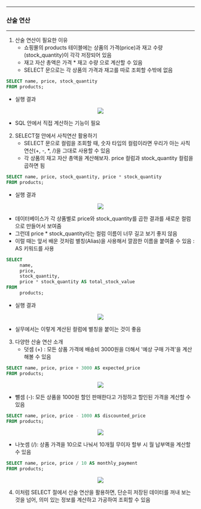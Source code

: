 -----
### 산술 연산
-----
1. 산술 연산이 필요한 이유
   - 쇼핑몰의 products 테이블에는 상품의 가격(price)과 재고 수량(stock_quantity)이 각각 저장되어 있음
   - 재고 자산 총액은 가격 * 재고 수량 으로 계산할 수 있음
   - SELECT 문으로는 각 상품의 가격과 재고를 따로 조회할 수밖에 없음
```sql
SELECT name, price, stock_quantity
FROM products;
```
   - 실행 결과
<div align="center">
<img src="https://github.com/user-attachments/assets/3719cef1-c65e-413b-8a71-0bdb9b5c4ff2">
</div>

  - SQL 안에서 직접 계산하는 기능이 필요

2. SELECT절 안에서 사칙연산 활용하기
   - SELECT 문으로 컬럼을 조회할 때, 숫자 타입의 컬럼이라면 우리가 아는 사칙연산(+, -, *, /)을 그대로 사용할 수 있음
   - 각 상품의 재고 자산 총액을 계산해보자. price 컬럼과 stock_quantity 컬럼을 곱하면 됨
```sql
SELECT name, price, stock_quantity, price * stock_quantity
FROM products;
```
   - 실행 결과
<div align="center">
<img src="https://github.com/user-attachments/assets/73ee3b68-f992-45f5-8618-87ec437c2c48">
</div>

   - 데이터베이스가 각 상품별로 price와 stock_quantity를 곱한 결과를 새로운 컬럼으로 만들어서 보여줌
   - 그런데 price * stock_quantity라는 컬럼 이름이 너무 길고 보기 좋지 않음
   - 이럴 때는 앞서 배운 것처럼 별칭(Alias)을 사용해서 깔끔한 이름을 붙여줄 수 있음 : AS 키워드를 사용
```sql
SELECT
     name,
     price,
     stock_quantity,
     price * stock_quantity AS total_stock_value
FROM
     products;  
```
   - 실행 결과
<div align="center">
<img src="https://github.com/user-attachments/assets/93b0693e-78fe-44a4-ba47-b29d88ca1be8">
</div>

  - 실무에서는 이렇게 계산된 컬럼에 별칭을 붙이는 것이 좋음

3. 다양한 산술 연산 소개
   - 덧셈 (+) : 모든 상품 가격에 배송비 3000원을 더해서 '예상 구매 가격'을 계산해볼 수 있음
```sql
SELECT name, price, price + 3000 AS expected_price
FROM products;
```
<div align="center">
<img src="https://github.com/user-attachments/assets/a4d03fa5-2fc5-4d4c-8068-9873f96bad85">
</div>

   - 뺄셈 (-): 모든 상품을 1000원 할인 판매한다고 가정하고 할인된 가격을 계산할 수 있음
```sql
SELECT name, price, price - 1000 AS discounted_price
FROM products;
```
<div align="center">
<img src="https://github.com/user-attachments/assets/d5d6f45e-bd5d-442a-9a13-bc3b3342845d">
</div>

   - 나눗셈 (/): 상품 가격을 10으로 나눠서 10개월 무이자 할부 시 월 납부액을 계산할 수 있음
```sql
SELECT name, price, price / 10 AS monthly_payment
FROM products;
```
<div align="center">
<img src="https://github.com/user-attachments/assets/10b3187a-a91d-4b17-9fa2-484a119c5b04">
</div>

4. 이처럼 SELECT 절에서 산술 연산을 활용하면, 단순히 저장된 데이터를 꺼내 보는 것을 넘어, 의미 있는 정보를 계산하고 가공하여 조회할 수 있음

